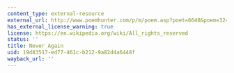 ```yaml
---
content_type: external-resource
external_url: http://www.poemhunter.com/p/m/poem.asp?poet=6648&poem=32444
has_external_license_warning: true
license: https://en.wikipedia.org/wiki/All_rights_reserved
status: ''
title: Never Again
uid: 19d83517-ed77-461c-b212-9a82d4a6448f
wayback_url: ''
---
```

